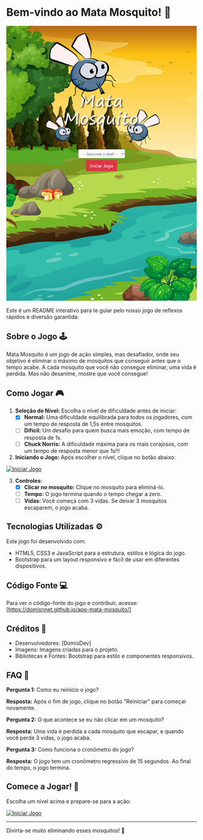 # Bem-vindo ao Mata Mosquito! 🦟

![Mata Mosquito](iPad-Air-5-820x1180.png)

Este é um README interativo para te guiar pelo nosso jogo de reflexos rápidos e diversão garantida.

## Sobre o Jogo 🕹️

Mata Mosquito é um jogo de ação simples, mas desafiador, onde seu objetivo é eliminar o máximo de mosquitos que conseguir antes que o tempo acabe. A cada mosquito que você não consegue eliminar, uma vida é perdida. Mas não desanime, mostre que você consegue!

## Como Jogar 🎮

1. **Seleção de Nível:** Escolha o nível de dificuldade antes de iniciar:
   - [x] **Normal:** Uma dificuldade equilibrada para todos os jogadores, com um tempo de resposta de 1,5s entre mosquitos.
   - [ ] **Difícil:** Um desafio para quem busca mais emoção, com tempo de resposta de 1s.
   - [ ] **Chuck Norris:** A dificuldade máxima para os mais corajosos, com um tempo de resposta menor que 1s!!!

2.  **Iniciando o Jogo:** Após escolher o nível, clique no botão abaixo:

   [![Iniciar Jogo](https://via.placeholder.com/150x50/28a745/ffffff?text=Iniciar+Jogo)](./app.html?normal)

3. **Controles:**
   - [x] **Clicar no mosquito:**  Clique no mosquito para eliminá-lo.
   - [ ] **Tempo:** O jogo termina quando o tempo chegar a zero.
   - [ ] **Vidas:** Você começa com 3 vidas. Se deixar 3 mosquitos escaparem, o jogo acaba.

## Tecnologias Utilizadas ⚙️

Este jogo foi desenvolvido com:

- HTML5, CSS3 e JavaScript para a estrutura, estilos e lógica do jogo.
- Bootstrap para um layout responsivo e fácil de usar em diferentes dispositivos.

## Código Fonte 💻

Para ver o código-fonte do jogo e contribuir, acesse: [https://domisnnet.github.io/app-mata-mosquito/]

## Créditos 📝

- Desenvolvedores: [DomisDev]
- Imagens: Imagens criadas para o projeto.
- Bibliotecas e Fontes: Bootstrap para estilo e componentes responsivos.

## FAQ 🤔

**Pergunta 1:** Como eu reinicio o jogo?

   **Resposta:** Após o fim de jogo, clique no botão "Reiniciar" para começar novamente.
    
**Pergunta 2:** O que acontece se eu não clicar em um mosquito?

   **Resposta:** Uma vida é perdida a cada mosquito que escapar, e quando você perde 3 vidas, o jogo acaba.

**Pergunta 3:** Como funciona o cronômetro do jogo?

   **Resposta:** O jogo tem um cronômetro regressivo de 15 segundos. Ao final do tempo, o jogo termina.

## Comece a Jogar! 🚀

Escolha um nível acima e prepare-se para a ação:

[![Iniciar Jogo](https://via.placeholder.com/150x50/28a745/ffffff?text=Iniciar+Jogo)](./app.html?normal)

---

Divirta-se muito eliminando esses mosquitos! 🎉
